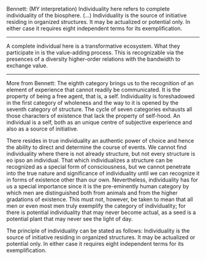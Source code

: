 Bennett:
 (MY interpretation) Individuality here refers to complete individuality of the biosphere. (...)  Individuality is the source of initiative residing in organized structures. It may be actualized or potential only. In either case it requires eight independent terms for its exemplification.
_______________________
A complete individual here is a transformative ecosystem. What they participate in is the value-adding process. This is recognizable via the presences of a diversity higher-order relations with the bandwidth to exchange value.
_______________________
More from Bennett: 
The eighth category brings us to the recognition of an element of experience that cannot readily be communicated. It is the property of being a free agent, that is, a self. Individuality is foreshadowed in the first category of wholeness and the way to it is opened by the seventh category of structure. The cycle of seven categories exhausts all those characters of existence that lack the property of self-hood. An individual is a self, both as an unique centre of subjective experience and also as a source of initiative.

There resides in true individuality an authentic power of choice and hence the ability to direct and determine the course of events. We cannot find individuality where there is not already structure, but not every structure is eo ipso an individual. That which individualizes a structure can be recognized as a special form of consciousness, but we cannot penetrate into the true nature and significance of individuality until we can recognize it in forms of existence other than our own. Nevertheless, individuality has for us a special importance since it is the pre-eminently human category by which men are distinguished both from animals and from the higher gradations of existence. This must not, however, be taken to mean that all men or even most men truly exemplify the category of individuality; for there is potential individuality that may never become actual, as a seed is a potential plant that may never see the light of day.

The principle of individuality can be stated as follows: Individuality is the source of initiative residing in organized structures. It may be actualized or potential only. In either case it requires eight independent terms for its exemplification.